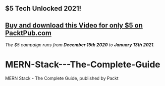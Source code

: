 ## $5 Tech Unlocked 2021!
[Buy and download this Video for only $5 on PacktPub.com](https://www.packtpub.com/product/mern-stack-the-complete-guide-video/9781839217548)
-----
*The $5 campaign         runs from __December 15th 2020__ to __January 13th 2021.__*

# MERN-Stack---The-Complete-Guide
MERN Stack - The Complete Guide, published by Packt

